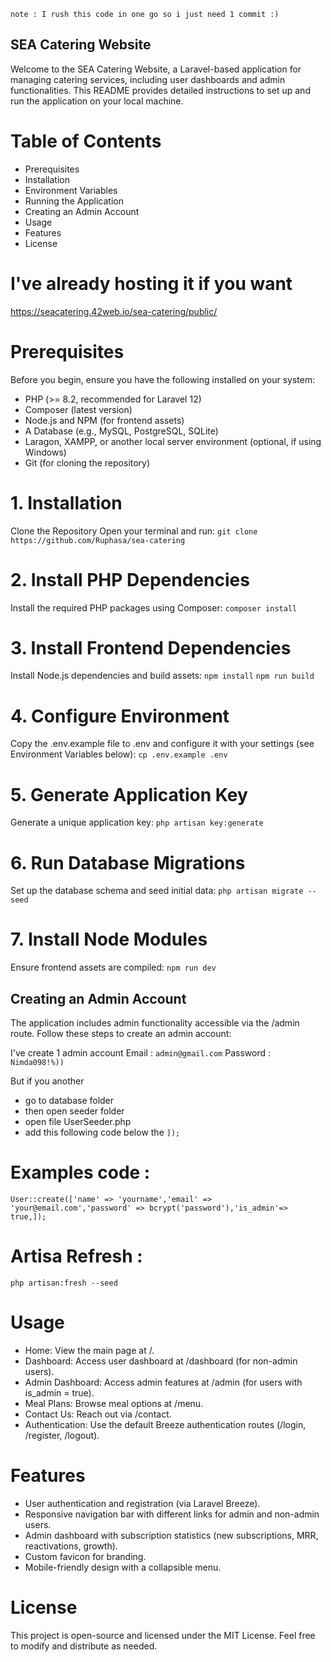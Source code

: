 `note : I rush this code in one go so i just need 1 commit :)`

## SEA Catering Website
Welcome to the SEA Catering Website, a Laravel-based application for managing catering services, including user dashboards and admin functionalities. This README provides detailed instructions to set up and run the application on your local machine.

# Table of Contents
- Prerequisites
- Installation
- Environment Variables
- Running the Application
- Creating an Admin Account
- Usage
- Features
- License

# I've already hosting it if you want
https://seacatering.42web.io/sea-catering/public/

# Prerequisites
Before you begin, ensure you have the following installed on your system:

- PHP (>= 8.2, recommended for Laravel 12)
- Composer (latest version)
- Node.js and NPM (for frontend assets)
- A Database (e.g., MySQL, PostgreSQL, SQLite)
- Laragon, XAMPP, or another local server environment (optional, if using Windows)
- Git (for cloning the repository)

# 1. Installation
Clone the Repository Open your terminal and run:
`git clone https://github.com/Ruphasa/sea-catering`

# 2. Install PHP Dependencies 
Install the required PHP packages using Composer:
`composer install`

# 3. Install Frontend Dependencies 
Install Node.js dependencies and build assets:
`npm install`
`npm run build`

# 4. Configure Environment
Copy the .env.example file to .env and configure it with your settings (see Environment Variables below):
`cp .env.example .env`

# 5. Generate Application Key
Generate a unique application key:
`php artisan key:generate`

# 6. Run Database Migrations
Set up the database schema and seed initial data:
`php artisan migrate --seed`

# 7. Install Node Modules 
Ensure frontend assets are compiled:
`npm run dev`



## Creating an Admin Account
The application includes admin functionality accessible via the /admin route. Follow these steps to create an admin account:

I've create 1 admin account
Email       : `admin@gmail.com`
Password    : `Nimda098!%))`

But if you another

- go to database folder
- then open seeder folder
- open file UserSeeder.php
- add this following code below the `]);`

# Examples code :
`User::create(['name' => 'yourname','email' => 'your@email.com','password' => bcrypt('password'),'is_admin'=> true,]);`

# Artisa Refresh :
`php artisan:fresh --seed`

# Usage
- Home: View the main page at /.
- Dashboard: Access user dashboard at /dashboard (for non-admin users).
- Admin Dashboard: Access admin features at /admin (for users with is_admin = true).
- Meal Plans: Browse meal options at /menu.
- Contact Us: Reach out via /contact.
- Authentication: Use the default Breeze authentication routes (/login, /register, /logout).

# Features
- User authentication and registration (via Laravel Breeze).
- Responsive navigation bar with different links for admin and non-admin users.
- Admin dashboard with subscription statistics (new subscriptions, MRR, reactivations, growth).
- Custom favicon for branding.
- Mobile-friendly design with a collapsible menu.

# License
This project is open-source and licensed under the MIT License. Feel free to modify and distribute as needed.
